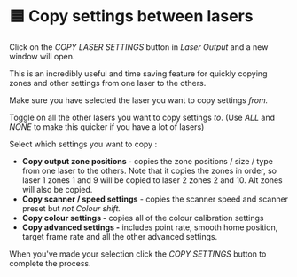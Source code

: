# 🟦 Copy settings between lasers

Click on the _COPY LASER SETTINGS_ button in _Laser Output_ and a new window will open.&#x20;

This is an incredibly useful and time saving feature for quickly copying zones and other settings from one laser to the others.&#x20;

Make sure you have selected the laser you want to copy settings _from._&#x20;

Toggle on all the other lasers you want to copy settings _to_. (Use _ALL_ and _NONE_ to make this quicker if you have a lot of lasers)

Select which settings you want to copy :&#x20;

* **Copy output zone positions&#x20;**_**-**_ copies the zone positions / size / type from one laser to the others. Note that it copies the zones in order, so laser 1 zones 1 and 9 will be copied to laser 2 zones 2 and 10. Alt zones will also be copied.&#x20;
* **Copy scanner / speed settings** - copies the scanner speed and scanner preset but _not_ _Colour shift._
* **Copy colour settings -** copies all of the colour calibration settings
* **Copy advanced settings -** includes point rate, smooth home position, target frame rate and all the other advanced settings.&#x20;

When you've made your selection click the _COPY SETTINGS_ button to complete the process.&#x20;

